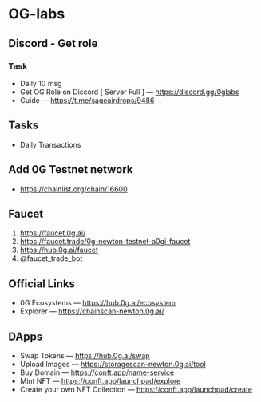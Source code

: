 # OG-labs

## Discord - Get role
### Task
- Daily 10 msg
- Get OG Role on Discord [ Server Full ] — https://discord.gg/0glabs
- Guide — https://t.me/sageairdrops/9486

## Tasks
- Daily Transactions

## Add 0G Testnet network 
- https://chainlist.org/chain/16600

## Faucet
1.  https://faucet.0g.ai/
2.  https://faucet.trade/0g-newton-testnet-a0gi-faucet
3.  https://hub.0g.ai/faucet
4.  @faucet_trade_bot

## Official Links
- 0G Ecosystems — https://hub.0g.ai/ecosystem
- Explorer — https://chainscan-newton.0g.ai/

## DApps
- Swap Tokens — https://hub.0g.ai/swap
- Upload Images — https://storagescan-newton.0g.ai/tool
- Buy Domain — https://conft.app/name-service
- Mint NFT — https://conft.app/launchpad/explore
- Create your own NFT Collection — https://conft.app/launchpad/create 

